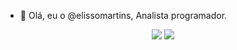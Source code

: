 - 👋 Olá, eu o @elissomartins, Analista programador.

<div align="center">
 <img altura="180em" src="https://github-readme-stats.vercel.app/api?username=elissomartins&show_icons=true&theme=dark&include_all_commits=true&count_private=true"/>
 <img altura="180em" src="https://github-readme-stats.vercel.app/api/top-langs/?username=elissomartins&layout=compact&langs_count=7&theme=dark"/>
</div>
